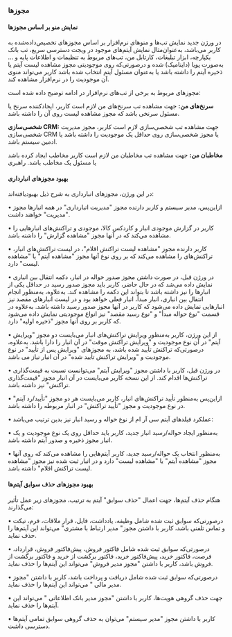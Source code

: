 ### مجوزها

#### نمایش منو بر اساس مجوز‌ها
در ورژن جدید نمایش تب‌ها و منوهای نرم‌افزار بر اساس مجوزهای تخصیص‌داده‌شده به کاربر می‌باشد، به‌عنوان‌مثال نمایش آیتم‌های موجود در ویجت دسترسی سریع، تب بانک یکپارچه، ابزار تبلیغات، کارتابل من، تب‌های مربوط به تنظیمات و اطلاعات پایه و ... به‌صورت پویا (داینامیک) شده و درصورتی‌که روی موجودیتی مجوز مشاهده لیست آیتم یا ذخیره آیتم را داشته باشد یا به‌عنوان مسئول آیتم انتخاب شده باشد کاربر می‌تواند منوی آن موجودیت را در نرم‌افزار مشاهده کند.

مجوزهای مربوط به برخی از تب‌های نرم‌افزار در ادامه توضیح داده شده است: 

**سرنخ‌های من:** جهت مشاهده تب سرنخ‌های من لازم است کاربر، ایجادکننده سرنخ یا مسئول سرنخی باشد که مجوز مشاهده لیست روی آن را داشته باشد.

**شخصی‌سازی CRM:** جهت مشاهده تب شخصی‌سازی لازم است کاربر، مجوز مدیریت شخصی‌سازی CRM یا مجوز شخصی‌سازی روی حداقل یک موجودیت را داشته باشد یا ادمین سیستم باشد.

**مخاطبان من:**  جهت مشاهده تب مخاطبان من لازم است کاربر مخاطب ایجاد کرده باشد یا مسئول یک مخاطب باشد. 
راهبری

#### بهبود مجوزهای انبارداری

در این ورژن، مجوزهای انبارداری به شرح ذیل بهبودیافته‌اند:

•    ازاین‌پس، مدیر سیستم و کاربر دارنده مجوز "مدیریت انبارداری" در همه انبارها مجوز "مدیریت" خواهند داشت.

•    کاربر در گزارش موجودی انبار و کاردکس کالا، موجودی و تراکنش‌های انبارهایی را مشاهده می‌کند که در آنها مجوز "مشاهده گزارش" را داشته باشد.

•    کاربر دارنده مجوز "مشاهده لیست تراکنش اقلام"، در لیست تراکنش‌های انبار، تراکنش‌های را مشاهده می‌کند که بر روی نوع آنها مجوز "مشاهده آیتم" یا "مشاهده لیست" دارد.

•    در ورژن قبل، در صورت داشتن مجوز صدور حواله در انبار، دکمه انتقال بین انباری نمایش داده می‌شد که در حال حاضر، کاربر باید مجوز صدور رسید در حداقل یکی از انبارها را نیز داشته باشد تا بتواند این دکمه را مشاهده کند.  به‌علاوه، به‌منظور انجام انتقال بین انباری، انبار مبدأ، انبار فعلی خواهد بود و در لیست انبارهای مقصد نیز انبارهایی نمایش داده می‌شود که کاربر در آنها مجوز صدور رسید داشته باشد. به‌علاوه در قسمت "نوع حواله مبدأ" و "نوع رسید مقصد" نیز انواع موجودیتی نمایش داده می‌شود که کاربر بر روی آنها مجوز "ذخیره اولیه" دارد.

•    از این ورژن، کاربر به‌منظور ویرایش تراکنش‌های انبار می‌بایست دو مجوز "ویرایش آیتم" در آن نوع موجودیت و "ویرایش تراکنش موقت" در آن انبار را دارا باشد. به‌علاوه، درصورتی‌که تراکنش تأیید شده باشد، به مجوزهای "ویرایش پس از تأیید" در نوع موجودیت و "ویرایش تراکنش تأیید شده" در آن انبار نیاز می باشد.

•    در ورژن قبل، کاربر با داشتن مجوز "ویرایش آیتم" می‌توانست نسبت به قیمت‌گذاری تراکنش‌ها اقدام کند. از این نسخه کاربر می‌بایست در آن انبار مجوز "قیمت‌گذاری تراکنش" نیز داشته باشد.

•    ازاین‌پس به‌منظور تأیید تراکنش‌های انبار، کاربر می‌بایست هر دو مجوز "تأیید/رد آیتم" در نوع موجودیت و مجوز "تأیید تراکنش" در انبار مربوطه را داشته باشد.

•    عملکرد فیلدهای آیتم سی آر ام از نوع حواله و رسید انبار نیز بدین ترتیب می‌باشد:

•    به‌منظور ایجاد حواله/رسید انبار جدید، کاربر باید حداقل روی یک نوع موجودیت و یک انبار مجوز ذخیره و صدور آیتم داشته باشد.

•    به‌منظور انتخاب یک حواله/رسید جدید، کاربر آیتم‌هایی را مشاهده می‌کند که روی آنها مجوز "مشاهده آیتم" یا "مشاهده لیست" دارد و در انبار ثبت شده نیز مجوز "مشاهده لیست تراکنش اقلام" داشته باشد.

#### بهبود مجوزهای حذف سوابق آیتم‌ها

هنگام حذف آیتم‌ها، جهت اعمال "حذف سوابق" آیتم به ترتیب، مجوزهای زیر عمل تأثیر می‌گذارند: 

•    درصورتی‌که سوابق ثبت شده شامل وظیفه، یادداشت، فایل، قرار ملاقات، فرم، تیکت و تماس تلفنی باشد، کاربر با داشتن مجوز" مدیر ارتباط با مشتری" می‌تواند این آیتم‌ها را حذف نماید.

•    درصورتی‌که سوابق ثبت شده شامل فاکتور فروش، پیش‌فاکتور فروش، قرارداد، فرصت، فاکتور خرید، پیش‌فاکتور خرید، فاکتور برگشت از خرید و فاکتور برگشت از فروش باشد، کاربر با داشتن "مجوز مدیر فروش" می‌تواند این آیتم‌ها را حذف نماید.

•    درصورتی‌که سوابق ثبت شده شامل دریافت و پرداخت باشد، کاربر با داشتن "مجوز مدیر مالی " می‌تواند این آیتم‌ها را حذف نماید.

•    جهت حذف گروهی هویت‌ها، کاربر با داشتن "مجوز مدیر بانک اطلاعاتی " می‌تواند این آیتم‌ها را حذف نماید.

•    کاربر با داشتن مجوز "مدیر سیستم" می‌توان به حذف گروهی سوابق تمامی آیتم‌ها دسترسی داشت.
